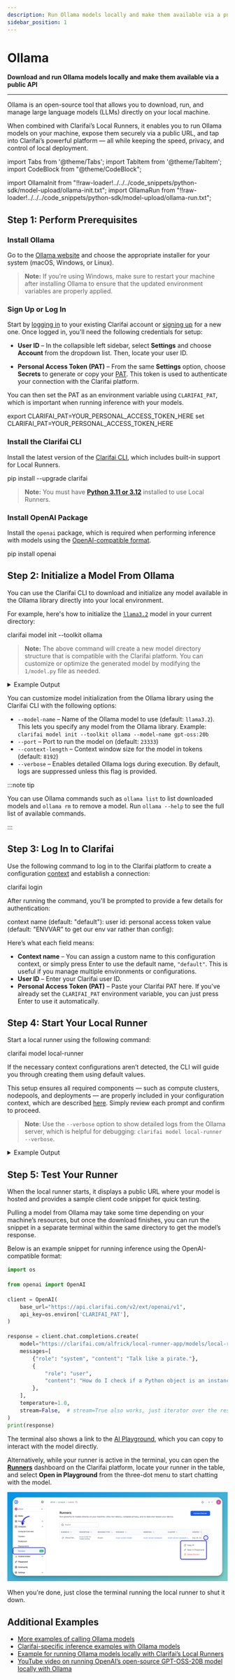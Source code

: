 ```yaml
---
description: Run Ollama models locally and make them available via a public API
sidebar_position: 1
---
```


# Ollama 

**Download and run Ollama models locally and make them available via a public API**
<hr />

Ollama is an open-source tool that allows you to download, run, and manage large language models (LLMs) directly on your local machine. 

When combined with Clarifai’s Local Runners, it enables you to run Ollama models on your machine, expose them securely via a public URL, and tap into Clarifai’s powerful platform — all while keeping the speed, privacy, and control of local deployment.

import Tabs from '@theme/Tabs';
import TabItem from '@theme/TabItem';
import CodeBlock from "@theme/CodeBlock";

import OllamaInit from "!!raw-loader!../../../code_snippets/python-sdk/model-upload/ollama-init.txt";
import OllamaRun from "!!raw-loader!../../../code_snippets/python-sdk/model-upload/ollama-run.txt";

## Step 1: Perform Prerequisites

### Install Ollama

Go to the [Ollama website](https://ollama.com/download) and choose the appropriate installer for your system (macOS, Windows, or Linux).

> **Note:** If you're using Windows, make sure to restart your machine after installing Ollama to ensure that the updated environment variables are properly applied.

### Sign Up or Log In

Start by [logging in](https://clarifai.com/login) to your existing Clarifai account or [signing up](https://clarifai.com/signup) for a new one. Once logged in, you'll need the following credentials for setup:

- **User ID** – In the collapsible left sidebar, select **Settings** and choose **Account** from the dropdown list. Then, locate your user ID.

- **Personal Access Token (PAT)** – From the same **Settings** option, choose **Secrets** to generate or copy your [PAT](https://docs.clarifai.com/control/authentication/pat). This token is used to authenticate your connection with the Clarifai platform.

You can then set the PAT as an environment variable using `CLARIFAI_PAT`, which is important when running inference with your models. 

<Tabs groupId="code">
<TabItem value="bash" label="Unix-Like Systems">
    <CodeBlock className="language-bash">export CLARIFAI_PAT=YOUR_PERSONAL_ACCESS_TOKEN_HERE</CodeBlock>
</TabItem>
<TabItem value="bash2" label="Windows">
    <CodeBlock className="language-bash">set CLARIFAI_PAT=YOUR_PERSONAL_ACCESS_TOKEN_HERE</CodeBlock>
</TabItem>
</Tabs>

### Install the Clarifai CLI

Install the latest version of the [Clarifai CLI](https://docs.clarifai.com/sdk/cli), which includes built-in support for Local Runners.

<Tabs groupId="code">
<TabItem value="bash" label="Bash">
    <CodeBlock className="language-bash">pip install --upgrade clarifai</CodeBlock>
</TabItem>
</Tabs>

> **Note:** You must have **[Python 3.11 or 3.12](https://docs.clarifai.com/resources/api-overview/python-sdk#python-requirements)**  installed to use Local Runners.

### Install OpenAI Package

Install the `openai` package, which is required when performing inference with models using the [OpenAI-compatible format](https://docs.clarifai.com/compute/inference/#predict-with-openai-compatible-format). 

<Tabs groupId="code">
<TabItem value="bash" label="Python">
    <CodeBlock className="language-bash"> pip install openai </CodeBlock>
</TabItem>
</Tabs>

## Step 2: Initialize a Model From Ollama

You can use the Clarifai CLI to download and initialize any model available in the Ollama library directly into your local environment.

For example, here's how to initialize the [`llama3.2`](https://ollama.com/library/llama3.2) model in your current directory:

<Tabs groupId="code">
<TabItem value="bash" label="CLI">
    <CodeBlock className="language-bash">clarifai model init --toolkit ollama</CodeBlock>
</TabItem>
</Tabs>

> **Note:** The above command will create a new model directory structure that is compatible with the Clarifai platform. You can customize or optimize the generated model by modifying the `1/model.py` file as needed.

<details>
  <summary>Example Output</summary>
    <CodeBlock className="language-text">{OllamaInit}</CodeBlock>
</details>

You can customize model initialization from the Ollama library using the Clarifai CLI with the following options:

- `--model-name` – Name of the Ollama model to use (default: `llama3.2`). This lets you specify any model from the Ollama library. Example: `clarifai model init --toolkit ollama --model-name gpt-oss:20b`
- `--port` – Port to run the model on (default: `23333`)
- `--context-length` – Context window size for the model in tokens (default: `8192`)
- `--verbose` – Enables detailed Ollama logs during execution. By default, logs are suppressed unless this flag is provided.


:::note tip

You can use Ollama commands such as `ollama list` to list downloaded models and `ollama rm` to remove a model. Run `ollama --help` to see the full list of available commands.

:::

## Step 3: Log In to Clarifai

Use the following command to log in to the Clarifai platform to create a configuration [context](README.mdx#step-2-create-a-context-optional) and establish a connection:

<Tabs groupId="code">
<TabItem value="bash" label="CLI">
    <CodeBlock className="language-bash">clarifai login</CodeBlock>
</TabItem>
</Tabs>

After running the command, you'll be prompted to provide a few details for authentication:

<Tabs groupId="code">
<TabItem value="bash" label="CLI">

<CodeBlock className="language-bash"> 
context name (default: "default"): 
user id:
personal access token value (default: "ENVVAR" to get our env var rather than config):
</CodeBlock>
</TabItem>
</Tabs>

Here’s what each field means:

* **Context name** – You can assign a custom name to this configuration context, or simply press Enter to use the default name, `"default"`. This is useful if you manage multiple environments or configurations.
* **User ID** – Enter your Clarifai user ID.
* **Personal Access Token (PAT)** – Paste your Clarifai PAT here. If you've already set the `CLARIFAI_PAT` environment variable, you can just press Enter to use it automatically.

## Step 4: Start Your Local Runner

Start a local runner using the following command:

<Tabs groupId="code">
<TabItem value="bash" label="CLI">
    <CodeBlock className="language-bash">clarifai model local-runner</CodeBlock>
</TabItem>
</Tabs>

If the necessary context configurations aren’t detected, the CLI will guide you through creating them using default values.

This setup ensures all required components — such as compute clusters, nodepools, and deployments — are properly included in your configuration context, which are described [here](README.mdx#step-2-create-a-context-optional). Simply review each prompt and confirm to proceed.

> **Note**: Use the `--verbose` option to show detailed logs from the Ollama server, which is helpful for debugging: `clarifai model local-runner --verbose`.

<details>
  <summary>Example Output</summary>
    <CodeBlock className="language-text">{OllamaRun}</CodeBlock>
</details>

## Step 5: Test Your Runner

When the local runner starts, it displays a public URL where your model is hosted and provides a sample client code snippet for quick testing. 

Pulling a model from Ollama may take some time depending on your machine’s resources, but once the download finishes, you can run the snippet in a separate terminal within the same directory to get the model’s response.

Below is an example snippet for running inference using the OpenAI-compatible format:

<Tabs groupId="code">
<TabItem value="python" label="Python">

```python
import os

from openai import OpenAI

client = OpenAI(
    base_url="https://api.clarifai.com/v2/ext/openai/v1",
    api_key=os.environ['CLARIFAI_PAT'],
)

response = client.chat.completions.create(
    model="https://clarifai.com/alfrick/local-runner-app/models/local-runner-model",
    messages=[
        {"role": "system", "content": "Talk like a pirate."},
        {
            "role": "user",
            "content": "How do I check if a Python object is an instance of a class?",
        },
    ],
    temperature=1.0,
    stream=False,  # stream=True also works, just iterator over the response
)
print(response)
```
</TabItem>
</Tabs>

The terminal also shows a link to the [AI Playground](https://docs.clarifai.com/getting-started/quickstart-playground), which you can copy to interact with the model directly.

Alternatively, while your runner is active in the terminal, you can open the **[Runners](https://clarifai.com/compute/runners)** dashboard on the Clarifai platform, locate your runner in the table, and select **Open in Playground** from the three-dot menu to start chatting with the model.

![](/img/others/runners-dashboard-ollama.png)

When you're done, just close the terminal running the local runner to shut it down.

## Additional Examples

*  [More examples of calling Ollama models](https://github.com/ollama/ollama-python/tree/main/examples)
*  [Clarifai-specific inference examples with Ollama models](https://docs.clarifai.com/compute/inference/clarifai/api)
* [Example for running Ollama models locally with Clarifai’s Local Runners](https://github.com/Clarifai/runners-examples/tree/main/local-runners/ollama-model-upload)
* [YouTube video on running OpenAI’s open-source GPT-OSS-20B model locally with Ollama](https://www.youtube.com/watch?v=TfS2p8LZYBE)
